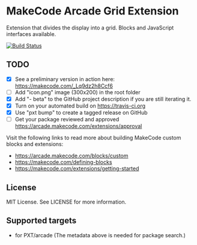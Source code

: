 # MakeCode Arcade Grid Extension

Extension that divides the display into a grid. Blocks and JavaScript interfaces available.

[![Build Status](https://travis-ci.com/robo-technical-group/pxt-arcade-grid.svg?branch=master)](https://travis-ci.com/robo-technical-group/pxt-arcade-grid)

## TODO

- [X] See a preliminary version in action here: https://makecode.com/_Lq9dz2h8Ccf6
- [ ] Add "icon.png" image (300x200) in the root folder
- [X] Add "- beta" to the GitHub project description if you are still iterating it.
- [X] Turn on your automated build on https://travis-ci.org
- [X] Use "pxt bump" to create a tagged release on GitHub
- [ ] Get your package reviewed and approved https://arcade.makecode.com/extensions/approval

Visit the following links to read more about building MakeCode custom blocks and extensions:

- https://arcade.makecode.com/blocks/custom
- https://makecode.com/defining-blocks
- https://makecode.com/extensions/getting-started

## License

MIT License. See LICENSE for more information.

## Supported targets

* for PXT/arcade
(The metadata above is needed for package search.)

